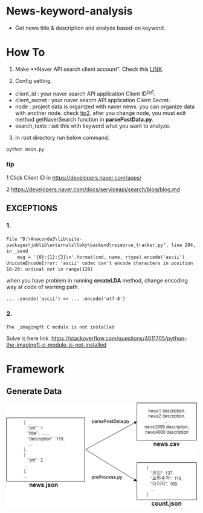 # News-keyword-analysis

- Get news title & description and analyze based-on keyword.

# How To

1. Make **Naver API search client account".
Check this [LINK](https://developers.naver.com/docs/search/blog/).

2. Config setting.
- client_id : your naver search API application Client ID<sup>[tip1](#config_tip1)</sup>.
- client_secret : your naver search API application Client Secret.
- node : project data is organized with naver news. you can organize data with another node. check [tip2](#config_tip2). after you change node, you must edit method getNaverSearch function in **parsePostData.py**.
- search_texts : set this with keyword what you want to analyze.

3. In root directory run below command.

```
python main.py
```

### tip

<a name="config_tip1">1</a> Click Client ID in https://developers.naver.com/apps/

<a name="config_tip2">2</a> https://developers.naver.com/docs/serviceapi/search/blog/blog.md

## EXCEPTIONS
### 1.
```
File "D:\Anaconda3\lib\site-packages\joblib\externals\loky\backend\resource_tracker.py", line 204, in _send
    msg = '{0}:{1}:{2}\n'.format(cmd, name, rtype).encode('ascii')
UnicodeEncodeError: 'ascii' codec can't encode characters in position 18-20: ordinal not in range(128)
```
when you have problem in running **createLDA** method, change encoding way at code of warning path.
```
... .encode('ascii') => ... .encode('utf-8')
```
### 2.
```
The _imagingft C module is not installed
```
Solve is here link. https://stackoverflow.com/questions/4011705/python-the-imagingft-c-module-is-not-installed

# Framework
## Generate Data
![generate_data](./img/gen_data.png)